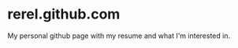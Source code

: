 rerel.github.com
================

My personal github page with my resume and what I'm interested in.
